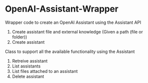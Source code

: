 # OpenAI-Assistant-Wrapper

Wrapper code to create an OpenAI Assistant using the Assistant API 
1. Create assistant file and external knowledge (Given a path (file or folder))
2. Create assistant

Class to support all the available functionality using the Assistant
1. Retreive assistant
2. List assistants
3. List files attached to an assistant
4. Delete assistant
